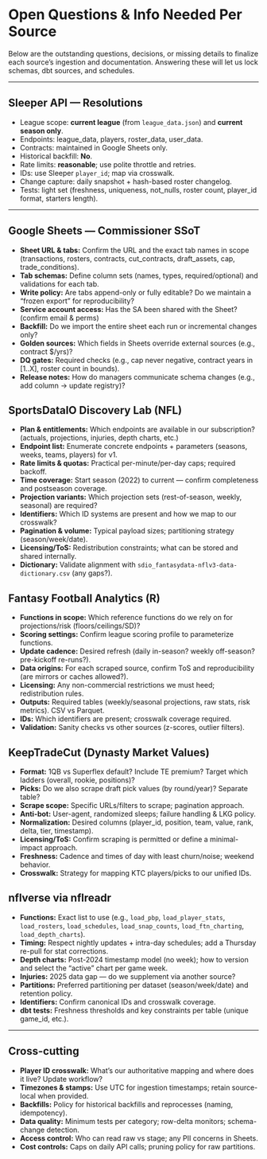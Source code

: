 # Open Questions & Info Needed Per Source

Below are the outstanding questions, decisions, or missing details to finalize each source’s ingestion and documentation. Answering these will let us lock schemas, dbt sources, and schedules.

---

## Sleeper API — Resolutions

- League scope: **current league** (from `league_data.json`) and **current season only**.
- Endpoints: league_data, players, roster_data, user_data.
- Contracts: maintained in Google Sheets only.
- Historical backfill: **No**.
- Rate limits: **reasonable**; use polite throttle and retries.
- IDs: use Sleeper `player_id`; map via crosswalk.
- Change capture: daily snapshot + hash-based roster changelog.
- Tests: light set (freshness, uniqueness, not_nulls, roster count, player_id format, starters length).

---

## Google Sheets — Commissioner SSoT

- **Sheet URL & tabs:** Confirm the URL and the exact tab names in scope (transactions, rosters, contracts, cut_contracts, draft_assets, cap, trade_conditions).
- **Tab schemas:** Define column sets (names, types, required/optional) and validations for each tab.
- **Write policy:** Are tabs append-only or fully editable? Do we maintain a “frozen export” for reproducibility?
- **Service account access:** Has the SA been shared with the Sheet? (confirm email & perms)
- **Backfill:** Do we import the entire sheet each run or incremental changes only?
- **Golden sources:** Which fields in Sheets override external sources (e.g., contract $/yrs)?
- **DQ gates:** Required checks (e.g., cap never negative, contract years in [1..X], roster count in bounds).
- **Release notes:** How do managers communicate schema changes (e.g., add column → update registry)?

## SportsDataIO Discovery Lab (NFL)

- **Plan & entitlements:** Which endpoints are available in our subscription? (actuals, projections, injuries, depth charts, etc.)
- **Endpoint list:** Enumerate concrete endpoints + parameters (seasons, weeks, teams, players) for v1.
- **Rate limits & quotas:** Practical per-minute/per-day caps; required backoff.
- **Time coverage:** Start season (2022) to current — confirm completeness and postseason coverage.
- **Projection variants:** Which projection sets (rest-of-season, weekly, seasonal) are required?
- **Identifiers:** Which ID systems are present and how we map to our crosswalk?
- **Pagination & volume:** Typical payload sizes; partitioning strategy (season/week/date).
- **Licensing/ToS:** Redistribution constraints; what can be stored and shared internally.
- **Dictionary:** Validate alignment with `sdio_fantasydata-nflv3-data-dictionary.csv` (any gaps?).

## Fantasy Football Analytics (R)

- **Functions in scope:** Which reference functions do we rely on for projections/risk (floors/ceilings/SD)?
- **Scoring settings:** Confirm league scoring profile to parameterize functions.
- **Update cadence:** Desired refresh (daily in-season? weekly off-season? pre-kickoff re-runs?).
- **Data origins:** For each scraped source, confirm ToS and reproducibility (are mirrors or caches allowed?).
- **Licensing:** Any non-commercial restrictions we must heed; redistribution rules.
- **Outputs:** Required tables (weekly/seasonal projections, raw stats, risk metrics). CSV vs Parquet.
- **IDs:** Which identifiers are present; crosswalk coverage required.
- **Validation:** Sanity checks vs other sources (z-scores, outlier filters).

## KeepTradeCut (Dynasty Market Values)

- **Format:** 1QB vs Superflex default? Include TE premium? Target which ladders (overall, rookie, positions)?
- **Picks:** Do we also scrape draft pick values (by round/year)? Separate table?
- **Scrape scope:** Specific URLs/filters to scrape; pagination approach.
- **Anti-bot:** User-agent, randomized sleeps; failure handling & LKG policy.
- **Normalization:** Desired columns (player_id, position, team, value, rank, delta, tier, timestamp).
- **Licensing/ToS:** Confirm scraping is permitted or define a minimal-impact approach.
- **Freshness:** Cadence and times of day with least churn/noise; weekend behavior.
- **Crosswalk:** Strategy for mapping KTC players/picks to our unified IDs.

## nflverse via nflreadr

- **Functions:** Exact list to use (e.g., `load_pbp`, `load_player_stats`, `load_rosters`, `load_schedules`, `load_snap_counts`, `load_ftn_charting`, `load_depth_charts`).
- **Timing:** Respect nightly updates + intra-day schedules; add a Thursday re-pull for stat corrections.
- **Depth charts:** Post-2024 timestamp model (no week); how to version and select the “active” chart per game week.
- **Injuries:** 2025 data gap — do we supplement via another source?
- **Partitions:** Preferred partitioning per dataset (season/week/date) and retention policy.
- **Identifiers:** Confirm canonical IDs and crosswalk coverage.
- **dbt tests:** Freshness thresholds and key constraints per table (unique game_id, etc.).

---

## Cross-cutting

- **Player ID crosswalk:** What’s our authoritative mapping and where does it live? Update workflow?
- **Timezones & stamps:** Use UTC for ingestion timestamps; retain source-local when provided.
- **Backfills:** Policy for historical backfills and reprocesses (naming, idempotency).
- **Data quality:** Minimum tests per category; row-delta monitors; schema-change detection.
- **Access control:** Who can read raw vs stage; any PII concerns in Sheets.
- **Cost controls:** Caps on daily API calls; pruning policy for raw partitions.
